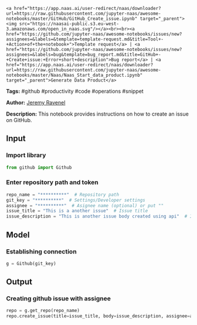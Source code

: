     <a href="https://app.naas.ai/user-redirect/naas/downloader?url=https://raw.githubusercontent.com/jupyter-naas/awesome-notebooks/master/GitHub/GitHub_Create_issue.ipynb" target="_parent"><img src="https://naasai-public.s3.eu-west-3.amazonaws.com/open_in_naas.svg"/></a><br><br><a href="https://github.com/jupyter-naas/awesome-notebooks/issues/new?assignees=&labels=&template=template-request.md&title=Tool+-+Action+of+the+notebook+">Template request</a> | <a href="https://github.com/jupyter-naas/awesome-notebooks/issues/new?assignees=&labels=bug&template=bug_report.md&title=GitHub+-+Create+issue:+Error+short+description">Bug report</a> | <a href="https://app.naas.ai/user-redirect/naas/downloader?url=https://raw.githubusercontent.com/jupyter-naas/awesome-notebooks/master/Naas/Naas_Start_data_product.ipynb" target="_parent">Generate Data Product</a>

**Tags:** #github #productivity #code #operations #snippet

**Author:** [Jeremy Ravenel](https://www.linkedin.com/in/ACoAAAJHE7sB5OxuKHuzguZ9L6lfDHqw--cdnJg/)

**Description:** This notebook provides instructions on how to create an issue on GitHub.

## Input

### Import library


```python
from github import Github
```

### Enter repository path and token


```python
repo_name = "**********"  # Repository path
git_key = "**********"  # Settings/Developer settings
assignee = "**********"  # Asignee name (optional) or put ""
issue_title = "This is a another issue"  # Issue title
issue_description = "This is another issue body created using api"  # Issue description
```

## Model

### Establishing connection


```python
g = Github(git_key)
```

## Output

### Creating github issue with assignee


```python
repo = g.get_repo(repo_name)
repo.create_issue(title=issue_title, body=issue_description, assignee=assignee)
```
